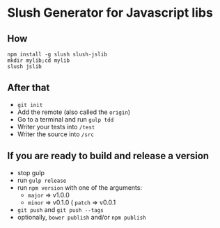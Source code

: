 # Slush Generator for Javascript libs

## How

```
npm install -g slush slush-jslib
mkdir mylib;cd mylib
slush jslib

```

## After that

- `git init`
- Add the remote (also called the `origin`)
- Go to a terminal and run `gulp tdd`
- Writer your tests into `/test`
- Writer the source into `/src`

## If you are ready to build and release a version

- stop gulp
- run `gulp release`
- run `npm version` with one of the arguments:
	* `major` => v1.0.0
	* `minor` => v0.1.0
	( `patch` => v0.0.1
- `git push` and `git push --tags`
- optionally, `bower publish` and/or `npm publish`